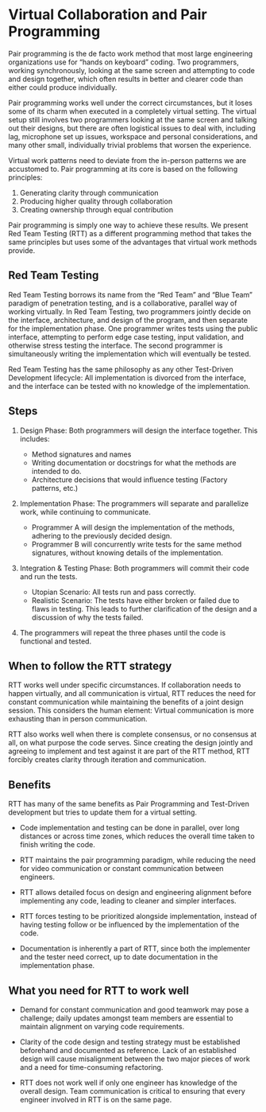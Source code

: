 # Virtual Collaboration and Pair Programming 

Pair programming is the de facto work method that most large engineering organizations use for “hands on keyboard” coding. Two programmers, working synchronously, looking at the same screen and attempting to code and design together, which often results in better and clearer code than either could produce individually. 

Pair programming works well under the correct circumstances, but it loses some of its charm when executed in a completely virtual setting. The virtual setup still involves two programmers looking at the same screen and talking out their designs, but there are often logistical issues to deal with, including lag, microphone set up issues, workspace and personal considerations, and many other small, individually trivial problems that worsen the experience. 

Virtual work patterns need to deviate from the in-person patterns we are accustomed to. Pair programming at its core is based on the following principles: 

1. Generating clarity through communication 
2. Producing higher quality through collaboration 
3. Creating ownership through equal contribution

Pair programming is simply one way to achieve these results. We present Red Team Testing (RTT) as a different programming method that takes the same principles but uses some of the advantages that virtual work methods provide.

## Red Team Testing 

Red Team Testing borrows its name from the “Red Team” and “Blue Team” paradigm of penetration testing, and is a collaborative, parallel way of working virtually. In Red Team Testing, two programmers jointly decide on the interface, architecture, and design of the program, and then separate for the implementation phase. One programmer writes tests using the public interface, attempting to perform edge case testing, input validation, and otherwise stress testing the interface. The second programmer is simultaneously writing the implementation which will eventually be tested. 

Red Team Testing has the same philosophy as any other Test-Driven Development lifecycle: All implementation is divorced from the interface, and the interface can be tested with no knowledge of the implementation. 

## Steps

1. Design Phase: Both programmers will design the interface together. This includes: 
    * Method signatures and names 
    * Writing documentation or docstrings for what the methods are intended to do. 
    * Architecture decisions that would influence testing (Factory patterns, etc.) 

2. Implementation Phase: The programmers will separate and parallelize work, while continuing to communicate. 
    * Programmer A will design the implementation of the methods, adhering to the previously decided design. 
    * Programmer B will concurrently write tests for the same method signatures, without knowing details of the implementation. 

3. Integration & Testing Phase: Both programmers will commit their code and run the tests. 
    * Utopian Scenario: All tests run and pass correctly. 
    * Realistic Scenario: The tests have either broken or failed due to flaws in testing. This leads to further clarification of the design and a discussion of why the tests failed. 

4. The programmers will repeat the three phases until the code is functional and tested. 

## When to follow the RTT strategy 

RTT works well under specific circumstances. If collaboration needs to happen virtually, and all communication is virtual, RTT reduces the need for constant communication while maintaining the benefits of a joint design session. This considers the human element: Virtual communication is more exhausting than in person communication. 

RTT also works well when there is complete consensus, or no consensus at all, on what purpose the code serves. Since creating the design jointly and agreeing to implement and test against it are part of the RTT method, RTT forcibly creates clarity through iteration and communication.

## Benefits 

RTT has many of the same benefits as Pair Programming and Test-Driven development but tries to update them for a virtual setting. 

* Code implementation and testing can be done in parallel, over long distances or across time zones, which reduces the overall time taken to finish writing the code. 

* RTT maintains the pair programming paradigm, while reducing the need for video communication or constant communication between engineers. 

* RTT allows detailed focus on design and engineering alignment before implementing any code, leading to cleaner and simpler interfaces. 

* RTT forces testing to be prioritized alongside implementation, instead of having testing follow or be influenced by the implementation of the code. 

* Documentation is inherently a part of RTT, since both the implementer and the tester need correct, up to date documentation in the implementation phase. 

## What you need for RTT to work well 

* Demand for constant communication and good teamwork may pose a challenge; daily updates amongst team members are essential to maintain alignment on varying code requirements. 

* Clarity of the code design and testing strategy must be established beforehand and documented as reference. Lack of an established design will cause misalignment between the two major pieces of work and a need for time-consuming refactoring. 

* RTT does not work well if only one engineer has knowledge of the overall design. Team communication is critical to ensuring that every engineer involved in RTT is on the same page. 